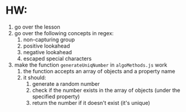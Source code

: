 # HW:
1. go over the lesson
2. go over the following concepts in regex:
   1. non-capturing group
   2. positive lookahead
   3. negative lookahead
   4. escaped special characters
3. make the function `generateUniqNumber` in `algoMethods.js` work
   1. the function accepts an array of objects and a property name
   2. it should:
      1. generate a random number
      2. check if the number exists in the array of objects (under the specified property)
      3. return the number if it doesn't exist (it's unique)